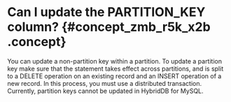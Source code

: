 # Can I update the PARTITION\_KEY column? {#concept_zmb_r5k_x2b .concept}

You can update a non-partition key within a partition. To update a partition key make sure that the statement takes effect across partitions, and is split to a DELETE operation on an existing record and an INSERT operation of a new record. In this process, you must use a distributed transaction. Currently, partition keys cannot be updated in HybridDB for MySQL.


